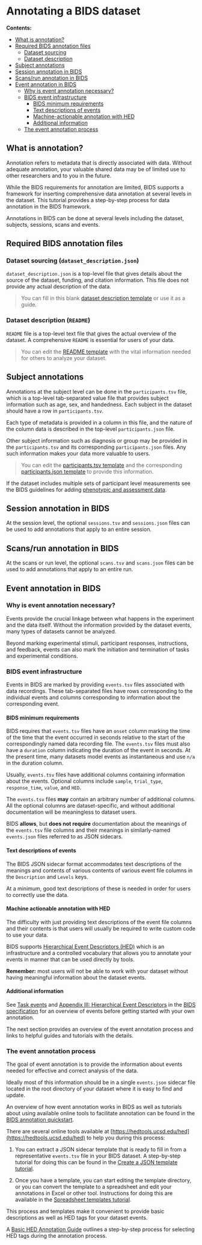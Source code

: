 # Annotating a BIDS dataset

**Contents:**
* [What is annotation?](#what-is-annotation)
* [Required BIDS annotation files](#required-bids-annotation-files)
  * [Dataset sourcing](#dataset-sourcing-dataset_descriptionjson)
  * [Dataset description](#dataset-description-readme)
* [Subject annotations](#subject-annotations)
* [Session annotation in BIDS](#Session-annotation-in-BIDS)
* [Scans/run annotation in BIDS](#Scans/run-annotation-in-BIDS)
* [Event annotation in BIDS](#event-annotation-in-bids)
  * [Why is event annotation necessary?](#why-is-event-annotation-necessary)
  * [BIDS event infrastructure](#bids-event-infrastructure)
    * [BIDS minimum requirements](#bids-minimum-requirements)
    * [Text descriptions of events](#text-descriptions-of-events)
    * [Machine-actionable annotation with HED](#machine-actionable-annotation-with-hed)
    * [Additional information](#additional-information)
  * [The event annotation process](#the-event-annotation-process)


## What is annotation?

Annotation refers to metadata that is directly associated with  data.
Without adequate annotation, your valuable shared data may be of limited
use to other researchers and to you in the future.

While the BIDS requirements for annotation are limited,
BIDS supports a framework for inserting comprehensive
data annotation at several levels in the dataset.
This tutorial provides a step-by-step process for data annotation in the BIDS framework.

Annotations in BIDS can be done at several levels including the dataset, subjects, sessions, scans and events.

## Required BIDS annotation files

### Dataset sourcing (`dataset_description.json`)

`dataset_description.json` is a top-level file that gives details about the
source of the dataset, funding, and citation information.
This file does not provide any actual description of the data.

> You can fill in this blank [dataset description template](../../templates/dataset_description.json) or use it as a guide.

### Dataset description (`README`)
`README` file is a top-level text file that gives the actual overview of the dataset.
A comprehensive `README` is essential for users of your data.

> You can edit the [README template](../../templates/README) with the vital information needed for others to analyze your dataset.

## Subject annotations
Annotations at the subject level can be done in the `participants.tsv` file,
which is a top-level tab-separated value file that provides
subject information such as age, sex, and handedness.
Each subject in the dataset should have a row in `participants.tsv`.

Each type of metadata is provided in a column in this file,
and the nature of the column data is described in the top-level
`participants.json` file.

Other subject information such as diagnosis or group may be provided
in the `participants.tsv` and its corresponding `participants.json` files.
Any such information makes your data more valuable to users.

> You can edit the [participants.tsv template](../../templates/participants.tsv) and the corresponding
[participants.json template](../../templates/participants.json)
to provide this information.

If the dataset includes multiple sets of participant level measurements see the BIDS guidelines
for adding [phenotypic and assessment data](https://bids-specification.readthedocs.io/en/stable/03-modality-agnostic-files.html#phenotypic-and-assessment-data).

## Session annotation in BIDS

At the session level, the optional `sessions.tsv` and `sessions.json` files can be used to add
annotations that apply to an entire session.

## Scans/run annotation in BIDS

At the scans or run level, the optional `scans.tsv` and `scans.json` files can be used to add
annotations that apply to an entire run.

## Event annotation in BIDS

### Why is event annotation necessary?
Events provide the crucial linkage between what happens in the experiment
and the data itself.
Without the information provided by the dataset events,
many types of datasets cannot be analyzed.

Beyond marking experimental stimuli, participant responses, instructions,
and feedback, events can also mark the initiation and termination of tasks and experimental conditions.

### BIDS event infrastructure

Events in BIDS are marked by providing `events.tsv` files associated with data recordings.
These tab-separated files have rows corresponding to the individual events and
columns corresponding to information about the corresponding event.

#### BIDS minimum requirements
BIDS requires that `events.tsv` files have an `onset` column marking the
time of the time that the event occurred in seconds relative to the start
of the correspondingly named data recording file.
The `events.tsv` files must also have a `duration` column indicating
the duration of the event in seconds.
At the present time, many datasets model events as instantaneous
and use `n/a` in the duration column.

Usually, `events.tsv` files have additional columns containing
information about the events. Optional columns include `sample`,
`trial_type`, `response_time`, `value`, and `HED`.

The `events.tsv` files **may** contain an arbitrary number of additional columns.
All the optional columns are dataset-specific,
and without additional documentation will be meaningless to dataset users.

BIDS **allows**, but **does not require** documentation about the meanings
of the `events.tsv` file columns and their meanings in similarly-named
`events.json` files referred to as JSON sidecars.

#### Text descriptions of events
The BIDS JSON sidecar format accommodates text descriptions of the meanings
and contents of various contents of various event file columns in the
`Description` and `Levels` keys.

At a minimum, good text descriptions of these is needed in order
for users to correctly use the data.

#### Machine actionable annotation with HED

The difficulty with just providing text descriptions of the
event file columns and their contents is that users will usually
be required to write custom code to use your data.

BIDS supports [Hierarchical Event Descriptors (HED)](https://hed-specification.readthedocs.io/en/latest/index.html)
which is an infrastructure and a controlled vocabulary that allows you to
annotate your events in manner that can be used directly by tools.

**Remember:** most users will not be able to work with your dataset
without having meaningful information about the dataset events.

#### Additional information
See [Task events](https://bids-specification.readthedocs.io/en/stable/04-modality-specific-files/05-task-events.html) and
[Appendix III: Hierarchical Event Descriptors](https://bids-specification.readthedocs.io/en/stable/99-appendices/03-hed.html)
in the [BIDS specification](https://bids-specification.readthedocs.io/en/stable/)
for an overview of events before getting started with your own annotation.

The next section provides an overview of the event annotation process
and links to helpful guides and tutorials with the details.

### The event annotation process

The goal of event annotation is to provide the information about events
needed for effective and correct analysis of the data.

Ideally most of this information should be in a single `events.json` sidecar
file located in the root directory of your dataset
where it is easy to find and update.

An overview of how event annotation works in BIDS as well as tutorials
about using available online tools to facilitate annotation can be found in the
[BIDS annotation quickstart](https://hed-examples.readthedocs.io/en/latest/BidsAnnotationQuickStart.html).

There are several online tools available at
[https://hedtools.ucsd.edu/hed](https://hedtools.ucsd.edu/hed)
to help you during this process:

1. You can extract a JSON sidecar template that is ready to fill in
from a representative `events.tsv` file in your BIDS dataset.
A step-by-step tutorial for doing this can be found in the
[Create a JSON template tutorial](https://hed-examples.readthedocs.io/en/latest/BidsAnnotationQuickStart.html#create-a-json-template).

2. Once you have a template, you can start editing the template directory,
or you can convert the template to a spreadsheet and edit your
annotations in Excel or other tool.
Instructions for doing this are available in the
[Spreadsheet templates tutorial](https://hed-examples.readthedocs.io/en/latest/BidsAnnotationQuickStart.html#spreadsheet-templates).


This process and templates make it convenient to provide basic
descriptions as well as HED tags for your dataset events.


A [Basic HED Annotation Guide](https://hed-examples.readthedocs.io/en/latest/BasicHEDAnnotation.html)
outlines a step-by-step process for selecting HED tags during the annotation process.

